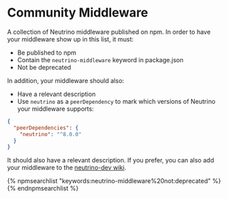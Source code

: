 # Community Middleware

A collection of Neutrino middleware published on npm. In order to have your middleware show up in this list, it must:

- Be published to npm
- Contain the `neutrino-middleware` keyword in package.json
- Not be deprecated

In addition, your middleware should also:

- Have a relevant description
- Use `neutrino` as a `peerDependency` to mark which versions of Neutrino your middleware supports:

```json
{
  "peerDependencies": {
    "neutrino": "^8.0.0"
  }
}
```

It should also have a relevant description. If you prefer, you can also add your middleware to the
[neutrino-dev wiki](https://github.com/mozilla-neutrino/neutrino-dev/wiki/Community-Middleware).

{% npmsearchlist "keywords:neutrino-middleware%20not:deprecated" %}{% endnpmsearchlist %}
